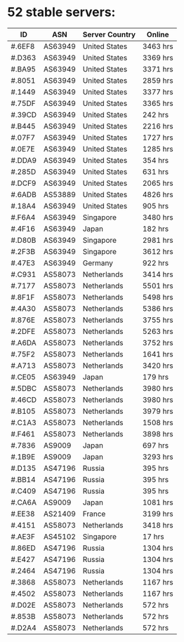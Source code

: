# 52 stable servers:

| ID | ASN | Server Country | Online |
| ------ | ------ | ------ | ------ |
| #.6EF8 | AS63949 | United States | 3463 hrs |
| #.D363 | AS63949 | United States | 3369 hrs |
| #.BA95 | AS63949 | United States | 3371 hrs |
| #.8051 | AS63949 | United States | 2859 hrs |
| #.1449 | AS63949 | United States | 3377 hrs |
| #.75DF | AS63949 | United States | 3365 hrs |
| #.39CD | AS63949 | United States | 242 hrs |
| #.B445 | AS63949 | United States | 2216 hrs |
| #.07F7 | AS63949 | United States | 1727 hrs |
| #.0E7E | AS63949 | United States | 1285 hrs |
| #.DDA9 | AS63949 | United States | 354 hrs |
| #.285D | AS63949 | United States | 631 hrs |
| #.DCF9 | AS63949 | United States | 2065 hrs |
| #.6ADB | AS53889 | United States | 4826 hrs |
| #.18A4 | AS63949 | United States | 905 hrs |
| #.F6A4 | AS63949 | Singapore | 3480 hrs |
| #.4F16 | AS63949 | Japan | 182 hrs |
| #.D80B | AS63949 | Singapore | 2981 hrs |
| #.2F3B | AS63949 | Singapore | 3612 hrs |
| #.47E3 | AS63949 | Germany | 922 hrs |
| #.C931 | AS58073 | Netherlands | 3414 hrs |
| #.7177 | AS58073 | Netherlands | 5501 hrs |
| #.8F1F | AS58073 | Netherlands | 5498 hrs |
| #.4A30 | AS58073 | Netherlands | 5386 hrs |
| #.876E | AS58073 | Netherlands | 3755 hrs |
| #.2DFE | AS58073 | Netherlands | 5263 hrs |
| #.A6DA | AS58073 | Netherlands | 3752 hrs |
| #.75F2 | AS58073 | Netherlands | 1641 hrs |
| #.A713 | AS58073 | Netherlands | 3420 hrs |
| #.CE05 | AS63949 | Japan | 179 hrs |
| #.5DBC | AS58073 | Netherlands | 3980 hrs |
| #.46CD | AS58073 | Netherlands | 3980 hrs |
| #.B105 | AS58073 | Netherlands | 3979 hrs |
| #.C1A3 | AS58073 | Netherlands | 1508 hrs |
| #.F461 | AS58073 | Netherlands | 3898 hrs |
| #.7836 | AS9009 | Japan | 697 hrs |
| #.1B9E | AS9009 | Japan | 3293 hrs |
| #.D135 | AS47196 | Russia | 395 hrs |
| #.BB14 | AS47196 | Russia | 395 hrs |
| #.C409 | AS47196 | Russia | 395 hrs |
| #.CA6A | AS9009 | Japan | 1081 hrs |
| #.EE38 | AS21409 | France | 3199 hrs |
| #.4151 | AS58073 | Netherlands | 3418 hrs |
| #.AE3F | AS45102 | Singapore | 17 hrs |
| #.86ED | AS47196 | Russia | 1304 hrs |
| #.E427 | AS47196 | Russia | 1304 hrs |
| #.2464 | AS47196 | Russia | 1304 hrs |
| #.3868 | AS58073 | Netherlands | 1167 hrs |
| #.4502 | AS58073 | Netherlands | 1167 hrs |
| #.D02E | AS58073 | Netherlands | 572 hrs |
| #.853B | AS58073 | Netherlands | 572 hrs |
| #.D2A4 | AS58073 | Netherlands | 572 hrs |

